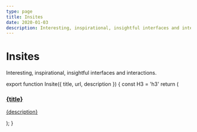```yaml
---
type: page
title: Insites
date: 2020-01-03
description: Interesting, inspirational, insightful interfaces and interactions. By Shu Ding.
---
```


# Insites

Interesting, inspirational, insightful interfaces and interactions.

export function Insite({ title, url, description }) {
  const H3 = 'h3'
  return (
    <a className="insite-card block font-semibold" href={url} target="_blank">
      <H3>
        {title}
      </H3>
      <p>{description}</p>
    </a>
  );
}

<div style={{ display: 'flex', gap: '1rem', flexWrap: 'wrap' }}>
  <Insite title="CSS-Only Dino Game" url="/insites/dino.html" description="A trick to reflect document state from CSS animations (Chrome only)." />
  <Insite title="Deutsch.css" url="/insites/deutsch-css" description="Translate any website into Deutsch." />
  <Insite title="Void" url="/insites/void" description="An interactive game (desktop only)." />
</div>
